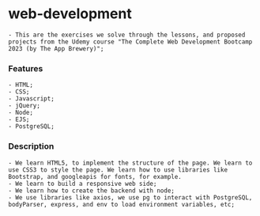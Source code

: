 # web-development

    - This are the exercises we solve through the lessons, and proposed projects from the Udemy course "The Complete Web Development Bootcamp 2023 (by The App Brewery)";

### Features

    - HTML;
    - CSS;
    - Javascript;
    - jQuery;
    - Node;
    - EJS;
    - PostgreSQL;

### Description

    - We learn HTML5, to implement the structure of the page. We learn to use CSS3 to style the page. We learn how to use libraries like Bootstrap, and googleapis for fonts, for example.
    - We learn to build a responsive web side;
    - We learn how to create the backend with node;
    - We use libraries like axios, we use pg to interact with PostgreSQL, bodyParser, express, and env to load environment variables, etc;
